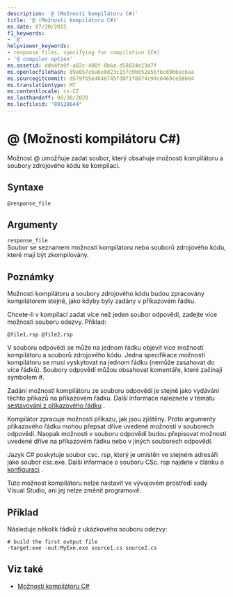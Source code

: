 ```yaml
---
description: '@ (Možnosti kompilátoru C#)'
title: '@ (Možnosti kompilátoru C#)'
ms.date: 07/20/2015
f1_keywords:
- '@'
helpviewer_keywords:
- response files, specifying for compilation [C#]
- '@ compiler option'
ms.assetid: dda4fa9f-a02c-400f-8b6a-d58834e13d7f
ms.openlocfilehash: 89a057cba6e0d23c15fc9b652e5bfbc89b6ecbaa
ms.sourcegitcommit: d579fb5e4b46745fd0f1f8874c94c6469ce58604
ms.translationtype: MT
ms.contentlocale: cs-CZ
ms.lasthandoff: 08/30/2020
ms.locfileid: "89128644"
---
```

# <a name="-c-compiler-options"></a>@ (Možnosti kompilátoru C#)
Možnost @ umožňuje zadat soubor, který obsahuje možnosti kompilátoru a soubory zdrojového kódu ke kompilaci.  
  
## <a name="syntax"></a>Syntaxe  
  
```console  
@response_file  
```  
  
## <a name="arguments"></a>Argumenty  
 `response_file`  
 Soubor se seznamem možností kompilátoru nebo souborů zdrojového kódu, které mají být zkompilovány.  
  
## <a name="remarks"></a>Poznámky  
 Možnosti kompilátoru a soubory zdrojového kódu budou zpracovány kompilátorem stejně, jako kdyby byly zadány v příkazovém řádku.  
  
 Chcete-li v kompilaci zadat více než jeden soubor odpovědí, zadejte více možností souboru odezvy. Příklad:  
  
```console  
@file1.rsp @file2.rsp  
```  
  
 V souboru odpovědí se může na jednom řádku objevit více možností kompilátoru a souborů zdrojového kódu. Jedna specifikace možnosti kompilátoru se musí vyskytovat na jednom řádku (nemůže zasahovat do více řádků). Soubory odpovědí můžou obsahovat komentáře, které začínají symbolem #.  
  
 Zadání možností kompilátoru ze souboru odpovědí je stejně jako vydávání těchto příkazů na příkazovém řádku. Další informace naleznete v tématu [sestavování z příkazového řádku](./how-to-set-environment-variables-for-the-visual-studio-command-line.md) .  
  
 Kompilátor zpracuje možnosti příkazu, jak jsou zjištěny. Proto argumenty příkazového řádku mohou přepsat dříve uvedené možnosti v souborech odpovědí. Naopak možnosti v souboru odpovědí budou přepisovat možnosti uvedené dříve na příkazovém řádku nebo v jiných souborech odpovědí.  
  
 Jazyk C# poskytuje soubor csc. rsp, který je umístěn ve stejném adresáři jako soubor csc.exe. Další informace o souboru CSc. rsp najdete v článku o [konfiguraci](./noconfig-compiler-option.md) .  
  
 Tuto možnost kompilátoru nelze nastavit ve vývojovém prostředí sady Visual Studio, ani jej nelze změnit programově.  
  
## <a name="example"></a>Příklad  
 Následuje několik řádků z ukázkového souboru odezvy:  
  
```console  
# build the first output file  
-target:exe -out:MyExe.exe source1.cs source2.cs  
```  
  
## <a name="see-also"></a>Viz také

- [Možnosti kompilátoru C#](./index.md)
